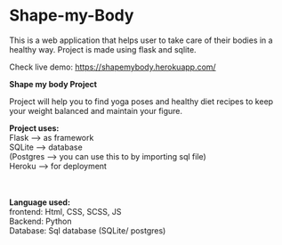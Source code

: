 # Shape-my-Body
This is a web application that helps user to take care of their bodies in a healthy way. Project is made using flask and sqlite.

Check live demo: https://shapemybody.herokuapp.com/

<b> Shape my body Project </b>
  
  Project will help you to find yoga poses and healthy diet recipes to keep your weight balanced and maintain your figure.
  <br> 
  
 <b> Project uses:</b><br> 
  Flask --> as framework<br> 
  SQLite --> database <br> 
  (Postgres --> you can use this to by importing sql file)<br> 
  Heroku --> for deployment<br> 
  <br> 
  <br> 
  
  <b>Language used:</b><br>
  frontend: Html, CSS, SCSS, JS<br> 
  Backend: Python <br> 
  Database: Sql database (SQLite/ postgres)<br> 
  


